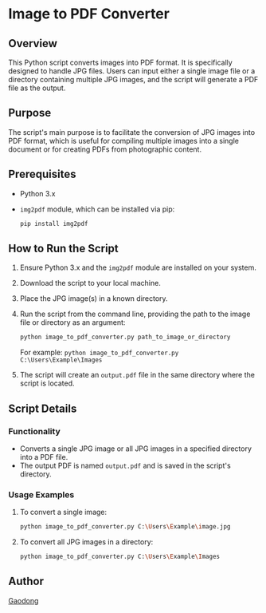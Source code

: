 
# Image to PDF Converter

## Overview

This Python script converts images into PDF format. It is specifically designed to handle JPG files. Users can input either a single image file or a directory containing multiple JPG images, and the script will generate a PDF file as the output.

## Purpose

The script's main purpose is to facilitate the conversion of JPG images into PDF format, which is useful for compiling multiple images into a single document or for creating PDFs from photographic content.

## Prerequisites

- Python 3.x
- `img2pdf` module, which can be installed via pip:

  ```bash
  pip install img2pdf
  ```

## How to Run the Script

1. Ensure Python 3.x and the `img2pdf` module are installed on your system.
2. Download the script to your local machine.
3. Place the JPG image(s) in a known directory.
4. Run the script from the command line, providing the path to the image file or directory as an argument:

   ```bash
   python image_to_pdf_converter.py path_to_image_or_directory
   ```

   For example: `python image_to_pdf_converter.py C:\Users\Example\Images`

5. The script will create an `output.pdf` file in the same directory where the script is located.

## Script Details

### Functionality

- Converts a single JPG image or all JPG images in a specified directory into a PDF file.
- The output PDF is named `output.pdf` and is saved in the script's directory.

### Usage Examples

1. To convert a single image:
   ```bash
   python image_to_pdf_converter.py C:\Users\Example\image.jpg
   ```

2. To convert all JPG images in a directory:
   ```bash
   python image_to_pdf_converter.py C:\Users\Example\Images
   ```

## Author

[Gaodong](https://github.com/xlgd)
